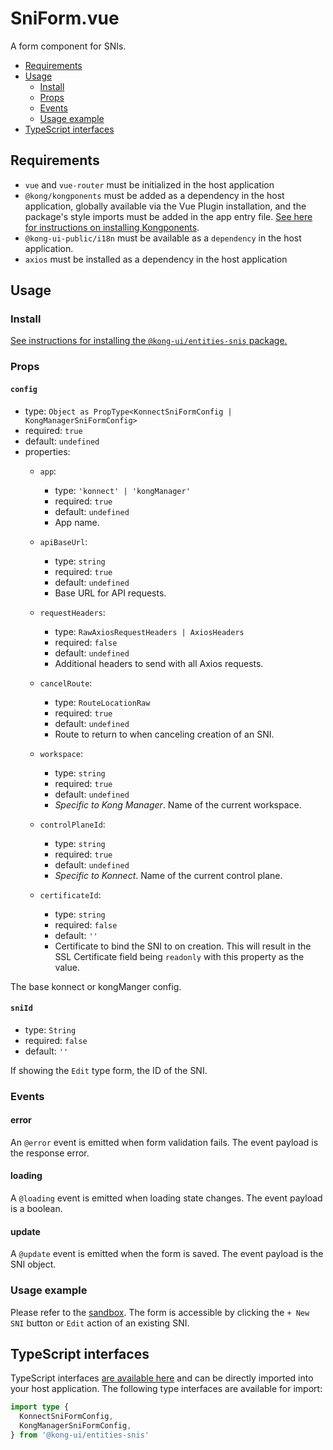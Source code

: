 # SniForm.vue

A form component for SNIs.

- [Requirements](#requirements)
- [Usage](#usage)
  - [Install](#install)
  - [Props](#props)
  - [Events](#events)
  - [Usage example](#usage-example)
- [TypeScript interfaces](#typescript-interfaces)

## Requirements

- `vue` and `vue-router` must be initialized in the host application
- `@kong/kongponents` must be added as a dependency in the host application, globally available via the Vue Plugin installation, and the package's style imports must be added in the app entry file. [See here for instructions on installing Kongponents](https://kongponents.konghq.com/#globally-install-all-kongponents).
- `@kong-ui-public/i18n` must be available as a `dependency` in the host application.
- `axios` must be installed as a dependency in the host application

## Usage

### Install

[See instructions for installing the `@kong-ui/entities-snis` package.](../README.md#install)

### Props

#### `config`

- type: `Object as PropType<KonnectSniFormConfig | KongManagerSniFormConfig>`
- required: `true`
- default: `undefined`
- properties:
  - `app`:
    - type: `'konnect' | 'kongManager'`
    - required: `true`
    - default: `undefined`
    - App name.

  - `apiBaseUrl`:
    - type: `string`
    - required: `true`
    - default: `undefined`
    - Base URL for API requests.

  - `requestHeaders`:
    - type: `RawAxiosRequestHeaders | AxiosHeaders`
    - required: `false`
    - default: `undefined`
    - Additional headers to send with all Axios requests.

  - `cancelRoute`:
    - type: `RouteLocationRaw`
    - required: `true`
    - default: `undefined`
    - Route to return to when canceling creation of an SNI.

  - `workspace`:
    - type: `string`
    - required: `true`
    - default: `undefined`
    - *Specific to Kong Manager*. Name of the current workspace.

  - `controlPlaneId`:
    - type: `string`
    - required: `true`
    - default: `undefined`
    - *Specific to Konnect*. Name of the current control plane.

  - `certificateId`:
    - type: `string`
    - required: `false`
    - default: `''`
    - Certificate to bind the SNI to on creation. This will result in the SSL Certificate field being `readonly` with this property as the value.

The base konnect or kongManger config.

#### `sniId`

- type: `String`
- required: `false`
- default: `''`

If showing the `Edit` type form, the ID of the SNI.

### Events

#### error

An `@error` event is emitted when form validation fails. The event payload is the response error.

#### loading

A `@loading` event is emitted when loading state changes. The event payload is a boolean.

#### update

A `@update` event is emitted when the form is saved. The event payload is the SNI object.

### Usage example

Please refer to the [sandbox](../sandbox/pages/SniListPage.vue). The form is accessible by clicking the `+ New SNI` button or `Edit` action of an existing SNI.

## TypeScript interfaces

TypeScript interfaces [are available here](https://github.com/Kong/shared-ui-components/blob/main/packages/entities/entities-snis/src/types/sni-form.ts) and can be directly imported into your host application. The following type interfaces are available for import:

```ts
import type {
  KonnectSniFormConfig,
  KongManagerSniFormConfig,
} from '@kong-ui/entities-snis'
```
